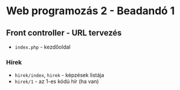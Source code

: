 # Web programozás 2 - Beadandó 1

## Front controller - URL tervezés

- `index.php` - kezdőoldal

### Hírek

- `hirek/index`, `hirek` - képzések listája
- `hirek/1` - az 1-es kódú hír (ha van)
